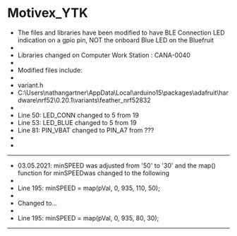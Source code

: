 # Motivex_YTK

* The files and libraries have been modified to have BLE Connection LED indication on a gpio pin, NOT the onboard Blue LED on the Bluefruit
* 
* Libraries changed on Computer Work Station : CANA-0040
* 
* Modified files include:
* 
* variant.h
* C:\Users\nathangartner\AppData\Local\arduino15\packages\adafruit\hardware\nrf52\0.20.1\variants\feather_nrf52832
* 
* Line 50:  LED_CONN changed to 5 from 19
* Line 53:  LED_BLUE changed to 5 from 19
* Line 81:  PIN_VBAT changed to PIN_A7 from ???
*
* 
********************************************************************* 
* 03.05.2021: minSPEED was adjusted from '50' to '30' and the map() function for minSPEEDwas changed to the following
* 
* Line 195:     minSPEED = map(pVal, 0, 935, 110, 50);
* 
* Changed to...
* 
* Line 195:     minSPEED = map(pVal, 0, 935, 80, 30);
* *******************************************************************
